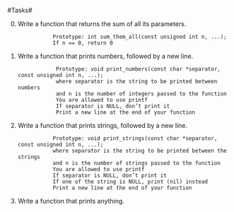 #Tasks# 

0. Write a function that returns the sum of all its parameters.

                  Prototype: int sum_them_all(const unsigned int n, ...);
                  If n == 0, return 0
1. Write a function that prints numbers, followed by a new line.

                   Prototype: void print_numbers(const char *separator, const unsigned int n, ...);
                   where separator is the string to be printed between numbers
                   and n is the number of integers passed to the function
                   You are allowed to use printf
                   If separator is NULL, don’t print it
                   Print a new line at the end of your function

2. Write a function that prints strings, followed by a new line.

                  Prototype: void print_strings(const char *separator, const unsigned int n, ...);
                  where separator is the string to be printed between the strings
                  and n is the number of strings passed to the function
                  You are allowed to use printf
                  If separator is NULL, don’t print it
                  If one of the string is NULL, print (nil) instead
                  Print a new line at the end of your function
3. Write a function that prints anything. 

